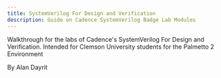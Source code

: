 ```yaml
---
title: SystemVerilog For Design and Verification
description: Guide on Cadence SystemVerilog Badge Lab Modules
---
```

Walkthrough for the labs of Cadence's SystemVerilog For Design and Verification. Intended for Clemson University students for the Palmetto 2 Environment

By Alan Dayrit


